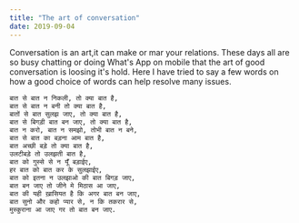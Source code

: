 ```yaml
---
title: "The art of conversation"
date: 2019-09-04
---
```


Conversation is an art,it can make or mar your relations. These days all are so busy chatting or doing What's App on mobile that the art of good conversation is loosing it's hold. Here I have tried to say a few words on how a good choice of words can help resolve many issues.

```poem
बात से बात न निकली, तो क्या बात है,
बात से बात न बनी तो क्या बात है,
बातों से बात सुलझ जाए, तो क्या बात है,
बात से बिगड़ी बात बन जाए, तो क्या बात है,
बात न करो, बात न समझो, तोभी बात न बने,
बात से बात का बड़ना आम बात है,
बात अच्छी बड़े तो क्या बात है,
उलटीबड़े तो उलझती बात है,
बात को गुस्से से न यूँ बड़ाईए,
हर बात को बात कर के सुलझाईए,
बात को इतना न उलझाओ की बात बिगड़ जाए,
बात बन जाए तो जीने मे मिठास आ जाए,
बात की यही ख़ासियत है कि अगर बात बन जाए,
बात सुनो और कहो प्यार से, न कि तकरार से,
मुस्कुराना आ जाए गर तो बात बन जाए.
```
